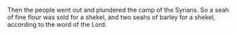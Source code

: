 Then the people went out and plundered the camp of the Syrians. So a seah of fine flour was sold for a shekel, and two seahs of barley for a shekel, according to the word of the Lord.
